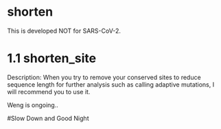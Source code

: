 # shorten
This is developed NOT for SARS-CoV-2.

# 1.1 shorten_site 

Description: When you try to remove your conserved sites to reduce sequence length for further analysis such as calling adaptive mutations, I will recommend you to use it.

Weng is ongoing..

#Slow Down and Good Night
